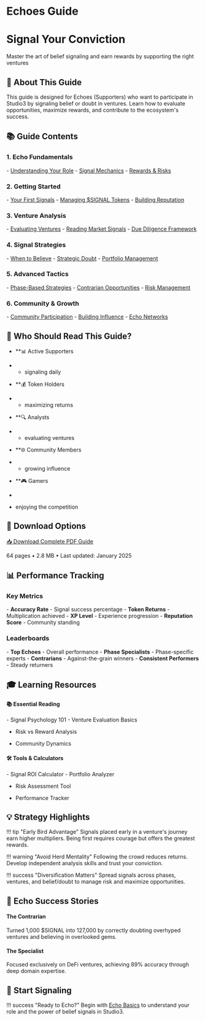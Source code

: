 # Echoes Guide

<div class="hero-section">
<h1>Signal Your Conviction</h1>
<p class="hero-subtitle">Master the art of belief signaling and earn rewards by supporting the right ventures</p>
</div>

## 📡 About This Guide

This guide is designed for Echoes (Supporters) who want to participate in Studio3 by signaling belief or doubt in ventures. Learn how to evaluate opportunities, maximize rewards, and contribute to the ecosystem's success.

## 📚 Guide Contents

<div class="grid">
<div class="arena-card" markdown="1">

<h3>1. Echo Fundamentals</h3>
- <a href="echo-basics.md">Understanding Your Role</a>
- <a href="signal-mechanics/">Signal Mechanics</a>
- <a href="rewards-system/">Rewards & Risks</a>

</div>

<div class="arena-card" markdown="1">

<h3>2. Getting Started</h3>
- <a href="first-signals/">Your First Signals</a>
- <a href="token-management/">Managing $SIGNAL Tokens</a>
- <a href="reputation-building/">Building Reputation</a>

</div>

<div class="arena-card" markdown="1">

<h3>3. Venture Analysis</h3>
- <a href="evaluating-ventures/">Evaluating Ventures</a>
- <a href="reading-signals/">Reading Market Signals</a>
- <a href="due-diligence/">Due Diligence Framework</a>

</div>

<div class="arena-card" markdown="1">

<h3>4. Signal Strategies</h3>
- <a href="belief-strategies/">When to Believe</a>
- <a href="doubt-strategies/">Strategic Doubt</a>
- <a href="portfolio-management/">Portfolio Management</a>

</div>

<div class="arena-card" markdown="1">

<h3>5. Advanced Tactics</h3>
- <a href="phase-strategies/">Phase-Based Strategies</a>
- <a href="contrarian-plays/">Contrarian Opportunities</a>
- <a href="risk-management/">Risk Management</a>

</div>

<div class="arena-card" markdown="1">

<h3>6. Community & Growth</h3>
- <a href="community-engagement/">Community Participation</a>
- <a href="influence-building/">Building Influence</a>
- <a href="echo-networks/">Echo Networks</a>

</div>
</div>

## 🎯 Who Should Read This Guide?

- **📊 Active Supporters

- * signaling daily
* **💰 Token Holders

* * maximizing returns

* **🔍 Analysts

* * evaluating ventures

* **🌐 Community Members

* * growing influence

* **🎮 Gamers

*

* enjoying the competition

## 📄 Download Options

<div class="download-section">
<a href="../pdf/studio3-echoes-guide.pdf" class="md-button md-button--primary">
📥 Download Complete PDF Guide
</a>
<p>64 pages • 2.8 MB • Last updated: January 2025</p>
</div>

## 📊 Performance Tracking

<div class="grid">
<div class="arena-card" markdown="1">

<h3>Key Metrics</h3>
- <strong>Accuracy Rate</strong> 
- Signal success percentage
- <strong>Token Returns</strong> 
- Multiplication achieved
- <strong>XP Level</strong> 
- Experience progression
- <strong>Reputation Score</strong> 
- Community standing

</div>

<div class="arena-card" markdown="1">

<h3>Leaderboards</h3>
- <strong>Top Echoes</strong> 
- Overall performance
- <strong>Phase Specialists</strong> 
- Phase-specific experts
- <strong>Contrarians</strong> 
- Against-the-grain winners
- <strong>Consistent Performers</strong> 
- Steady returners

</div>
</div>

## 🎓 Learning Resources

<div class="grid">
<div class="arena-card" markdown="1">

<h4>📚 Essential Reading</h4>
- Signal Psychology 101
- Venture Evaluation Basics

- Risk vs Reward Analysis

- Community Dynamics

</div>

<div class="arena-card" markdown="1">

<h4>🛠️ Tools & Calculators</h4>
- Signal ROI Calculator
- Portfolio Analyzer

- Risk Assessment Tool

- Performance Tracker

</div>
</div>

## 💡 Strategy Highlights

!!! tip "Early Bird Advantage"
    Signals placed early in a venture's journey earn higher multipliers. Being first requires courage but offers the greatest rewards.

!!! warning "Avoid Herd Mentality"
    Following the crowd reduces returns. Develop independent analysis skills and trust your conviction.

!!! success "Diversification Matters"
    Spread signals across phases, ventures, and belief/doubt to manage risk and maximize opportunities.

## 🌟 Echo Success Stories

<div class="grid">
<div class="arena-card" markdown="1">

<h4>The Contrarian</h4>
Turned 1,000 $SIGNAL into 127,000 by correctly doubting overhyped ventures and believing in overlooked gems.


</div>

<div class="arena-card" markdown="1">

<h4>The Specialist</h4>
Focused exclusively on DeFi ventures, achieving 89% accuracy through deep domain expertise.


</div>
</div>

## 🚀 Start Signaling

!!! success "Ready to Echo?"
    Begin with [Echo Basics](echo-basics/) to understand your role and the power of belief signals in Studio3.